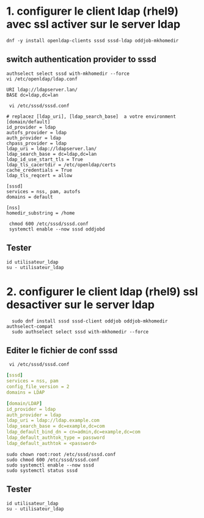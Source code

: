 # 1. configurer le client ldap (rhel9) avec ssl activer sur le server ldap
```shell
dnf -y install openldap-clients sssd sssd-ldap oddjob-mkhomedir
```
## switch authentication provider to sssd
```shell
authselect select sssd with-mkhomedir --force
vi /etc/openldap/ldap.conf
```
```file
URI ldap://ldapserver.lan/
BASE dc=ldap,dc=lan
```

```shell
 vi /etc/sssd/sssd.conf
 ```

```file
# replacez [ldap_uri], [ldap_search_base]  a votre environment 
[domain/default]
id_provider = ldap
autofs_provider = ldap
auth_provider = ldap
chpass_provider = ldap
ldap_uri = ldap://ldapserver.lan/
ldap_search_base = dc=ldap,dc=lan
ldap_id_use_start_tls = True
ldap_tls_cacertdir = /etc/openldap/certs
cache_credentials = True
ldap_tls_reqcert = allow

[sssd]
services = nss, pam, autofs
domains = default

[nss]
homedir_substring = /home

```
```shell
 chmod 600 /etc/sssd/sssd.conf
 systemctl enable --now sssd oddjobd
 ```
 ## Tester

```shell
id utilisateur_ldap
su - utilisateur_ldap
```

# 2. configurer le client ldap (rhel9) ssl desactiver sur le server ldap
```shell
  sudo dnf install sssd sssd-client oddjob oddjob-mkhomedir authselect-compat
  sudo authselect select sssd with-mkhomedir --force
```

## Editer le fichier de conf sssd
```shell
 vi /etc/sssd/sssd.conf
```

```yaml
[sssd]
services = nss, pam
config_file_version = 2
domains = LDAP

[domain/LDAP]
id_provider = ldap
auth_provider = ldap
ldap_uri = ldap://ldap.example.com
ldap_search_base = dc=example,dc=com
ldap_default_bind_dn = cn=admin,dc=example,dc=com
ldap_default_authtok_type = password
ldap_default_authtok = <password>

```
```shell
sudo chown root:root /etc/sssd/sssd.conf
sudo chmod 600 /etc/sssd/sssd.conf
sudo systemctl enable --now sssd
sudo systemctl status sssd
```
## Tester

```shell
id utilisateur_ldap
su - utilisateur_ldap
```